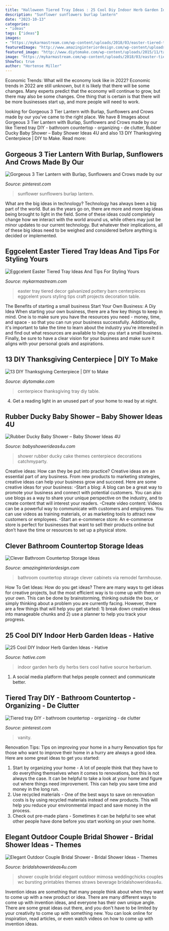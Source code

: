 ```yaml
---
title: "Halloween Tiered Tray Ideas : 25 Cool Diy Indoor Herb Garden Ideas"
description: "Sunflower sunflowers burlap lantern"
date: "2023-10-13"
categories:
- "ideas"
tags: ["ideas"]
images:
- "https://mykarmastream.com/wp-content/uploads/2018/03/easter-tiered-tray-2.jpg"
featuredImage: "http://www.amazinginteriordesign.com/wp-content/uploads/2019/01/6-14.jpg"
featured_image: "http://www.diytomake.com/wp-content/uploads/2015/11/table-centerpiece-tray-diy.jpg"
image: "https://mykarmastream.com/wp-content/uploads/2018/03/easter-tiered-tray-2.jpg"
ShowToc: true
author: "Hortense Miller"
---
```



Economic Trends: What will the economy look like in 2022?
Economic trends in 2022 are still unknown, but it is likely that there will be some changes. Many experts predict that the economy will continue to grow, but there may also be some changes. One thing that is certain is that there will be more businesses start up, and more people will need to work.

	

		
looking for Gorgeous 3 Tier Lantern with Burlap, Sunflowers and Crows made by our you've came to the right place. We have 8 Images about Gorgeous 3 Tier Lantern with Burlap, Sunflowers and Crows made by our like Tiered tray DIY - bathroom countertop - organizing - de clutter, Rubber Ducky Baby Shower – Baby Shower Ideas 4U and also 13 DIY Thanksgiving Centerpiece | DIY to Make. Read more:
		
    
## Gorgeous 3 Tier Lantern With Burlap, Sunflowers And Crows Made By Our

<img loading=lazy src="https://i.pinimg.com/736x/d0/84/03/d08403a29df0390ca5371561e0f8946f--sunflower-weddings-sunflower-ideas.jpg?b=t" onerror="this.onerror=null;this.src='https://tse3.mm.bing.net/th?id=OIP.yZFYaA8QQeWHunKxIdkTtwHaPZ&amp;pid=15.1';" alt="Gorgeous 3 Tier Lantern with Burlap, Sunflowers and Crows made by our">

_Source: pinterest.com_

>sunflower sunflowers burlap lantern. 

	

What are the big ideas in technology?
Technology has always been a big part of the world. But as the years go on, there are more and more big ideas being brought to light in the field. Some of these ideas could completely change how we interact with the world around us, while others may just be minor updates to our current technology. But whatever their implications, all of these big ideas need to be weighed and considered before anything is decided or implemented.

    
## Eggcelent Easter Tiered Tray Ideas And Tips For Styling Yours

<img loading=lazy src="https://mykarmastream.com/wp-content/uploads/2018/03/easter-tiered-tray-2.jpg" onerror="this.onerror=null;this.src='https://tse3.mm.bing.net/th?id=OIP.5let9mAaSQDpHagLMZYZawHaJ3&amp;pid=15.1';" alt="Eggcelent Easter Tiered Tray Ideas And Tips For Styling Yours">

_Source: mykarmastream.com_

>easter tray tiered decor galvanized pottery barn centerpieces eggcelent yours styling tips craft projects decoration table. 

	

The Benefits of starting a small business
Start Your Own Business: A Diy Idea 
When starting your own business, there are a few key things to keep in mind. One is to make sure you have the resources you need - money, time, and space - so that you can run your business successfully. Additionally, it's important to take the time to learn about the industry you're interested in and find out what resources are available to help you start a small business. Finally, be sure to have a clear vision for your business and make sure it aligns with your personal goals and aspirations.

    
## 13 DIY Thanksgiving Centerpiece | DIY To Make

<img loading=lazy src="http://www.diytomake.com/wp-content/uploads/2015/11/table-centerpiece-tray-diy.jpg" onerror="this.onerror=null;this.src='https://tse3.mm.bing.net/th?id=OIP.m3unDwaAnnodg_TwBhnGDQHaJ2&amp;pid=15.1';" alt="13 DIY Thanksgiving Centerpiece | DIY to Make">

_Source: diytomake.com_

>centerpiece thanksgiving tray diy table. 

	

4. Get a reading light in an unused part of your home to read by at night.

    
## Rubber Ducky Baby Shower – Baby Shower Ideas 4U

<img loading=lazy src="https://babyshowerideas4u.com/wp-content/uploads/2016/03/rubber-ducky-baby-shower-centerpiece-cake.jpeg" onerror="this.onerror=null;this.src='https://tse2.mm.bing.net/th?id=OIP._WmVU9VapLqs7fp-1SEEhgHaJ4&amp;pid=15.1';" alt="Rubber Ducky Baby Shower – Baby Shower Ideas 4U">

_Source: babyshowerideas4u.com_

>shower rubber ducky cake themes centerpiece decorations catchmyparty. 

	

Creative ideas: How can they be put into practice?
Creative ideas are an essential part of any business. From new products to marketing strategies, creative ideas can help your business grow and succeed. Here are some creative ideas for your business: 
-Start a blog: A blog can be a great way to promote your business and connect with potential customers. You can also use blogs as a way to share your unique perspective on the industry, and to create content that will interest your readers. 
-Create video content: Videos can be a powerful way to communicate with customers and employees. You can use videos as training materials, or as marketing tools to attract new customers or employees. 
-Start an e-commerce store: An e-commerce store is perfect for businesses that want to sell their products online but don’t have the time or resources to set up a physical store.

    
## Clever Bathroom Countertop Storage Ideas

<img loading=lazy src="http://www.amazinginteriordesign.com/wp-content/uploads/2019/01/6-14.jpg" onerror="this.onerror=null;this.src='https://tse4.mm.bing.net/th?id=OIP.auVJBa-CBBbzhZh7kz5jcgHaJ3&amp;pid=15.1';" alt="Clever Bathroom Countertop Storage Ideas">

_Source: amazinginteriordesign.com_

>bathroom countertop storage clever cabinets via remodel farmhouse. 

	

How To Get Ideas: How do you get ideas?
There are many ways to get ideas for creative projects, but the most efficient way is to come up with them on your own. This can be done by brainstorming, thinking outside the box, or simply thinking about a problem you are currently facing. However, there are a few things that will help you get started: 1) break down creative ideas into manageable chunks and 2) use a planner to help you track your progress.

    
## 25 Cool DIY Indoor Herb Garden Ideas - Hative

<img loading=lazy src="https://hative.com/wp-content/uploads/2014/11/indoor-garden/25-tiers-of-herbs.jpg" onerror="this.onerror=null;this.src='https://tse2.mm.bing.net/th?id=OIP.4RnxXOb-65zizvkcVai5qAHaK_&amp;pid=15.1';" alt="25 Cool DIY Indoor Herb Garden Ideas - Hative">

_Source: hative.com_

>indoor garden herb diy herbs tiers cool hative source herbarium. 

	

1. A social media platform that helps people connect and communicate better.

    
## Tiered Tray DIY - Bathroom Countertop - Organizing - De Clutter

<img loading=lazy src="https://i.pinimg.com/736x/01/1e/74/011e7440e04bc6d866a19d8e2cb58b67.jpg" onerror="this.onerror=null;this.src='https://tse3.mm.bing.net/th?id=OIP.e9Nz_P0-GrjtiSZ1egg31gHaHa&amp;pid=15.1';" alt="Tiered tray DIY - bathroom countertop - organizing - de clutter">

_Source: pinterest.com_

>vanity. 

	

Renovation Tips: Tips on improving your home in a hurry
Renovation tips for those who want to improve their home in a hurry are always a good idea. Here are some great ideas to get you started: 
 1. Start by organizing your home - A lot of people think that they have to do everything themselves when it comes to renovations, but this is not always the case. It can be helpful to take a look at your home and figure out where things need improvement. This can help you save time and money in the long run. 
2. Use recycled materials - One of the best ways to save on renovation costs is by using recycled materials instead of new products. This will help you reduce your environmental impact and save money in the process. 
3. Check out pre-made plans - Sometimes it can be helpful to see what other people have done before you start working on your own home.

    
## Elegant Outdoor Couple Bridal Shower - Bridal Shower Ideas - Themes

<img loading=lazy src="https://www.bridalshowerideas4u.com/wp-content/uploads/2016/03/Elegant-Outdoor-Couple-Bridal-Shower-Beverage-Mimosa-Straws.jpg" onerror="this.onerror=null;this.src='https://tse3.mm.bing.net/th?id=OIP.LQCHz58igGTVMoxB_cN9WQHaLG&amp;pid=15.1';" alt="Elegant Outdoor Couple Bridal Shower - Bridal Shower Ideas - Themes">

_Source: bridalshowerideas4u.com_

>shower couple bridal elegant outdoor mimosa weddingchicks couples wc bursting printables themes straws beverage bridalshowerideas4u. 

	

Invention ideas are something that many people think about when they want to come up with a new product or idea. There are many different ways to come up with invention ideas, and everyone has their own unique angle. There are some great ideas out there, and you don't have to be limited by your creativity to come up with something new. You can look online for inspiration, read articles, or even watch videos on how to come up with invention ideas.

